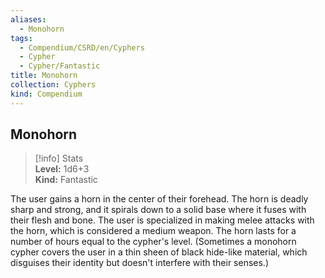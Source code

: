 ```yaml
---
aliases:
  - Monohorn
tags:
  - Compendium/CSRD/en/Cyphers
  - Cypher
  - Cypher/Fantastic
title: Monohorn
collection: Cyphers
kind: Compendium
---
```

## Monohorn  
>[!info] Stats  
> **Level:** 1d6+3  
> **Kind:** Fantastic
  
The user gains a horn in the center of their forehead. The horn is deadly sharp and strong, and it spirals down to a solid base where it fuses with their flesh and bone. The user is specialized in making melee attacks with the horn, which is considered a medium weapon. The horn lasts for a number of hours equal to the cypher's level. (Sometimes a monohorn cypher covers the user in a thin sheen of black hide-like material, which disguises their identity but doesn't interfere with their senses.)